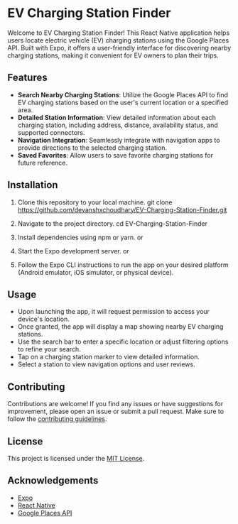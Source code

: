 # EV Charging Station Finder

Welcome to EV Charging Station Finder! This React Native application helps users locate electric vehicle (EV) charging stations using the Google Places API. Built with Expo, it offers a user-friendly interface for discovering nearby charging stations, making it convenient for EV owners to plan their trips.

## Features

- **Search Nearby Charging Stations**: Utilize the Google Places API to find EV charging stations based on the user's current location or a specified area.
- **Detailed Station Information**: View detailed information about each charging station, including address, distance, availability status, and supported connectors.
- **Navigation Integration**: Seamlessly integrate with navigation apps to provide directions to the selected charging station.
- **Saved Favorites**: Allow users to save favorite charging stations for future reference.

## Installation

1. Clone this repository to your local machine.
   git clone https://github.com/devanshxchoudhary/EV-Charging-Station-Finder.git

2. Navigate to the project directory.
   cd EV-Charging-Station-Finder

3. Install dependencies using npm or yarn.
or

4. Start the Expo development server.
or

5. Follow the Expo CLI instructions to run the app on your desired platform (Android emulator, iOS simulator, or physical device).

## Usage

- Upon launching the app, it will request permission to access your device's location.
- Once granted, the app will display a map showing nearby EV charging stations.
- Use the search bar to enter a specific location or adjust filtering options to refine your search.
- Tap on a charging station marker to view detailed information.
- Select a station to view navigation options and user reviews.

## Contributing

Contributions are welcome! If you find any issues or have suggestions for improvement, please open an issue or submit a pull request. Make sure to follow the [contributing guidelines](CONTRIBUTING.md).

## License

This project is licensed under the [MIT License](LICENSE).

## Acknowledgements

- [Expo](https://expo.io/)
- [React Native](https://reactnative.dev/)
- [Google Places API](https://developers.google.com/maps/documentation/places/web-service/overview)


